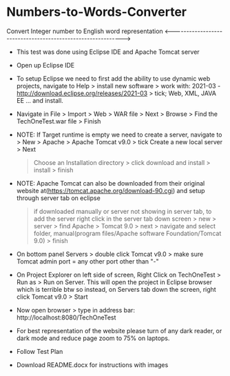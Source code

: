 # Numbers-to-Words-Converter
Convert Integer number to English word representation
<------------------------------------------------------------>
-	This test was done using Eclipse IDE and Apache Tomcat server

-	Open up Eclipse IDE

-	To setup Eclipse we need to first add the ability to use dynamic web projects, navigate to Help > install new software > 
	work with: 2021-03 - http://download.eclipse.org/releases/2021-03 > tick; Web, XML, JAVA EE … and install.
	
-	Navigate in File > Import > Web > WAR file > Next > Browse > Find the TechOneTest.war file > Finish

-	NOTE: If Target runtime is empty we need to create a server, navigate to > New > Apache > Apache Tomcat v9.0 > tick Create a new local server > Next 
	> Choose an Installation directory > click download and install > install > finish

-	NOTE: Apache Tomcat can also be downloaded from their original website at(https://tomcat.apache.org/download-90.cgi) and setup through server tab on eclipse
	>if downloaded manually or server not showing in server tab, to add the server right click in the server tab down screen > new > server > find Apache > Tomcat 9.0 > 
	next > navigate and select folder, manual(program files/Apache software Foundation/Tomcat 9.0) > finish
	
-	On bottom panel Servers > double click Tomcat v9.0 > make sure Tomcat admin port = any other port other than "-"

-	On Project Explorer on left side of screen, Right Click on TechOneTest > Run as > Run on Server. This will open the project in Eclipse browser which is terrible btw 
	so instead, on Servers tab down the screen, right click Tomcat v9.0 > Start
	
-	Now open browser > type in address bar: http://localhost:8080/TechOneTest

- 	For best representation of the website please turn of any dark reader, or dark mode and reduce page zoom to 75% on laptops.

-	Follow Test Plan

-	Download README.docx for instructions with images
